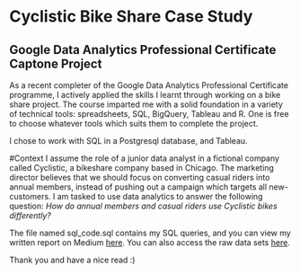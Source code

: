 # Cyclistic Bike Share Case Study
## Google Data Analytics Professional Certificate Captone Project

As a recent completer of the Google Data Analytics Professional Certificate programme, I actively applied the skills I learnt through working on a bike share project. 
The course imparted me with a solid foundation in a variety of technical tools: spreadsheets, SQL, BigQuery, Tableau and R. One is free to choose whatever tools which suits them to complete the project. 

I chose to work with SQL in a Postgresql database, and Tableau. 

#Context
I assume the role of a junior data analyst in a fictional company called Cyclistic, a bikeshare company based in Chicago.
The marketing director believes that we should focus on converting casual riders into annual members, instead of pushing out a campaign which targets all new-customers. 
I am tasked to use data analytics to answer the following question: *How do annual members and casual riders use Cyclistic bikes differently?*

The file named sql_code.sql contains my SQL queries, and you can view my written report on Medium [here](https://medium.com/@gmw172/google-data-analytics-professional-certificate-capstone-project-cyclistic-bike-share-case-study-8021d5d1b0b).
You can also access the raw data sets [here](https://divvy-tripdata.s3.amazonaws.com/index.html). 

Thank you and have a nice read :)


